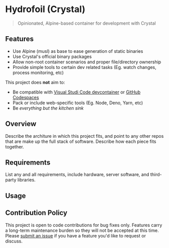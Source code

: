 # Hydrofoil (Crystal)
> Opinionated, Alpine-based container for development with Crystal

## Features

* Use Alpine (musl) as base to ease generation of static binaries
* Use Crystal's official binary packages
* Allow non-root container scenarios and proper file/directory ownership
* Provide simple tools to certain dev related tasks (Eg. watch changes, process monitoring, etc)

This project does **not** aim to:

* Be compatible with [Visual Studi Code devcontainer](devcontainer) or [GitHub Codespaces](codespaces)
* Pack or include web-specific tools (Eg. Node, Deno, Yarn, etc)
* Be _everything but the kitchen sink_

## Overview

Describe the architure in which this project fits, and point to any other repos
that are make up the full stack of software. Describe how each piece fits
together.

## Requirements

List any and all requirements, include hardware, server software, and third-party
libraries.

## Usage

## Contribution Policy

This project is open to code contributions for bug fixes only. Features carry
a long-term maintenance burden so they will not be accepted at this time.
Please [submit an issue](new-issue) if you have a feature you'd like to
request or discuss.

[devcontainer]: https://code.visualstudio.com/docs/remote/containers
[codespaces]: https://github.com/features/codespaces
[new-issue]: https://github.com/luislavena/hydrofoil-crystal/issues/new
